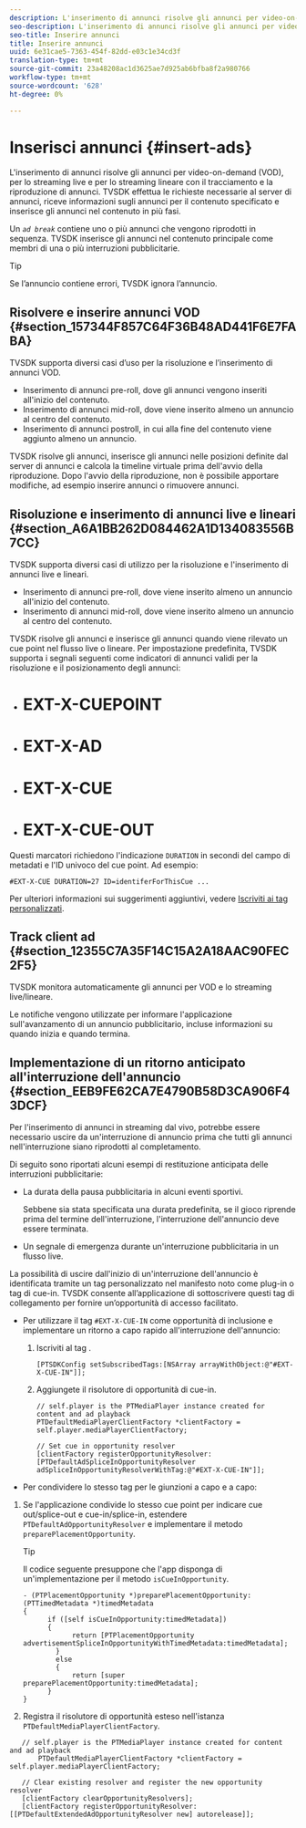 ```yaml
---
description: L'inserimento di annunci risolve gli annunci per video-on-demand (VOD), per lo streaming live e per lo streaming lineare con il tracciamento e la riproduzione di annunci. TVSDK effettua le richieste necessarie al server di annunci, riceve informazioni sugli annunci per il contenuto specificato e inserisce gli annunci nel contenuto in più fasi.
seo-description: L'inserimento di annunci risolve gli annunci per video-on-demand (VOD), per lo streaming live e per lo streaming lineare con il tracciamento e la riproduzione di annunci. TVSDK effettua le richieste necessarie al server di annunci, riceve informazioni sugli annunci per il contenuto specificato e inserisce gli annunci nel contenuto in più fasi.
seo-title: Inserire annunci
title: Inserire annunci
uuid: 6e31cae5-7363-454f-82dd-e03c1e34cd3f
translation-type: tm+mt
source-git-commit: 23a48208ac1d3625ae7d925ab6bfba8f2a980766
workflow-type: tm+mt
source-wordcount: '628'
ht-degree: 0%

---
```



# Inserisci annunci {#insert-ads}

L&#39;inserimento di annunci risolve gli annunci per video-on-demand (VOD), per lo streaming live e per lo streaming lineare con il tracciamento e la riproduzione di annunci. TVSDK effettua le richieste necessarie al server di annunci, riceve informazioni sugli annunci per il contenuto specificato e inserisce gli annunci nel contenuto in più fasi.

Un *`ad break`* contiene uno o più annunci che vengono riprodotti in sequenza. TVSDK inserisce gli annunci nel contenuto principale come membri di una o più interruzioni pubblicitarie.

>[!TIP]
>
>Se l’annuncio contiene errori, TVSDK ignora l’annuncio.

## Risolvere e inserire annunci VOD {#section_157344F857C64F36B48AD441F6E7FABA}

TVSDK supporta diversi casi d’uso per la risoluzione e l’inserimento di annunci VOD.

* Inserimento di annunci pre-roll, dove gli annunci vengono inseriti all&#39;inizio del contenuto.
* Inserimento di annunci mid-roll, dove viene inserito almeno un annuncio al centro del contenuto.
* Inserimento di annunci postroll, in cui alla fine del contenuto viene aggiunto almeno un annuncio.

TVSDK risolve gli annunci, inserisce gli annunci nelle posizioni definite dal server di annunci e calcola la timeline virtuale prima dell&#39;avvio della riproduzione. Dopo l&#39;avvio della riproduzione, non è possibile apportare modifiche, ad esempio inserire annunci o rimuovere annunci.

## Risoluzione e inserimento di annunci live e lineari {#section_A6A1BB262D084462A1D134083556B7CC}

TVSDK supporta diversi casi di utilizzo per la risoluzione e l&#39;inserimento di annunci live e lineari.

* Inserimento di annunci pre-roll, dove viene inserito almeno un annuncio all&#39;inizio del contenuto.
* Inserimento di annunci mid-roll, dove viene inserito almeno un annuncio al centro del contenuto.

TVSDK risolve gli annunci e inserisce gli annunci quando viene rilevato un cue point nel flusso live o lineare. Per impostazione predefinita, TVSDK supporta i segnali seguenti come indicatori di annunci validi per la risoluzione e il posizionamento degli annunci:

* # EXT-X-CUEPOINT
* # EXT-X-AD
* # EXT-X-CUE
* # EXT-X-CUE-OUT

Questi marcatori richiedono l&#39;indicazione `DURATION` in secondi del campo di metadati e l&#39;ID univoco del cue point. Ad esempio:

```
#EXT-X-CUE DURATION=27 ID=identiferForThisCue ... 
```

Per ulteriori informazioni sui suggerimenti aggiuntivi, vedere [Iscriviti ai tag personalizzati](../../tvsdk-3x-ios-prog/ios-3x-advertising/ios-3x-custom-tags-configure/ios-3x-custom-tags-subscribe.md).

## Track client ad {#section_12355C7A35F14C15A2A18AAC90FEC2F5}

TVSDK monitora automaticamente gli annunci per VOD e lo streaming live/lineare.

Le notifiche vengono utilizzate per informare l&#39;applicazione sull&#39;avanzamento di un annuncio pubblicitario, incluse informazioni su quando inizia e quando termina.

## Implementazione di un ritorno anticipato all&#39;interruzione dell&#39;annuncio {#section_EEB9FE62CA7E4790B58D3CA906F43DCF}

Per l&#39;inserimento di annunci in streaming dal vivo, potrebbe essere necessario uscire da un&#39;interruzione di annuncio prima che tutti gli annunci nell&#39;interruzione siano riprodotti al completamento.

Di seguito sono riportati alcuni esempi di restituzione anticipata delle interruzioni pubblicitarie:

* La durata della pausa pubblicitaria in alcuni eventi sportivi.

   Sebbene sia stata specificata una durata predefinita, se il gioco riprende prima del termine dell&#39;interruzione, l&#39;interruzione dell&#39;annuncio deve essere terminata.
* Un segnale di emergenza durante un&#39;interruzione pubblicitaria in un flusso live.

La possibilità di uscire dall&#39;inizio di un&#39;interruzione dell&#39;annuncio è identificata tramite un tag personalizzato nel manifesto noto come plug-in o tag di cue-in. TVSDK consente all’applicazione di sottoscrivere questi tag di collegamento per fornire un’opportunità di accesso facilitato.

* Per utilizzare il tag `#EXT-X-CUE-IN` come opportunità di inclusione e implementare un ritorno a capo rapido all&#39;interruzione dell&#39;annuncio:

   1. Iscriviti al tag .

      ```
      [PTSDKConfig setSubscribedTags:[NSArray arrayWithObject:@"#EXT-X-CUE-IN"]];
      ```

   1. Aggiungete il risolutore di opportunità di cue-in.

      ```
      // self.player is the PTMediaPlayer instance created for content and ad playback 
      PTDefaultMediaPlayerClientFactory *clientFactory = self.player.mediaPlayerClientFactory; 
      
      // Set cue in opportunity resolver 
      [clientFactory registerOpportunityResolver:[PTDefaultAdSpliceInOpportunityResolver adSpliceInOpportunityResolverWithTag:@"#EXT-X-CUE-IN"]];
      ```

* Per condividere lo stesso tag per le giunzioni a capo e a capo:

1. Se l&#39;applicazione condivide lo stesso cue point per indicare cue out/splice-out e cue-in/splice-in, estendere `PTDefaultAdOpportunityResolver` e implementare il metodo `preparePlacementOpportunity`.

   >[!TIP]
   >
   >Il codice seguente presuppone che l&#39;app disponga di un&#39;implementazione per il metodo `isCueInOpportunity`.

   ```
   - (PTPlacementOpportunity *)preparePlacementOpportunity:(PTTimedMetadata *)timedMetadata 
   { 
         if ([self isCueInOpportunity:timedMetadata]) 
         { 
               return [PTPlacementOpportunity advertisementSpliceInOpportunityWithTimedMetadata:timedMetadata]; 
           } 
           else 
           { 
               return [super preparePlacementOpportunity:timedMetadata]; 
         } 
   }
   ```

1. Registra il risolutore di opportunità esteso nell&#39;istanza `PTDefaultMediaPlayerClientFactory`.

```
   // self.player is the PTMediaPlayer instance created for content and ad playback 
       PTDefaultMediaPlayerClientFactory *clientFactory = self.player.mediaPlayerClientFactory; 
             
   // Clear existing resolver and register the new opportunity resolver 
   [clientFactory clearOpportunityResolvers]; 
   [clientFactory registerOpportunityResolver:[[PTDefaultExtendedAdOpportunityResolver new] autorelease]];
```
